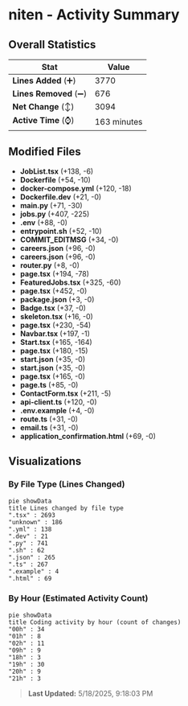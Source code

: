 # niten - Activity Summary 

## Overall Statistics

| Stat                   | Value                                                             |
| ---------------------- | ----------------------------------------------------------------- |
| **Lines Added** (➕)   | 3770                                          |
| **Lines Removed** (➖) | 676                                        |
| **Net Change** (↕)    | 3094                |
| **Active Time** (⌚)   | 163 minutes |


## Modified Files
- **JobList.tsx** (+138, -6)
- **Dockerfile** (+54, -10)
- **docker-compose.yml** (+120, -18)
- **Dockerfile.dev** (+21, -0)
- **main.py** (+71, -30)
- **jobs.py** (+407, -225)
- **.env** (+88, -0)
- **entrypoint.sh** (+52, -10)
- **COMMIT_EDITMSG** (+34, -0)
- **careers.json** (+96, -0)
- **careers.json** (+96, -0)
- **router.py** (+8, -0)
- **page.tsx** (+194, -78)
- **FeaturedJobs.tsx** (+325, -60)
- **page.tsx** (+452, -0)
- **package.json** (+3, -0)
- **Badge.tsx** (+37, -0)
- **skeleton.tsx** (+16, -0)
- **page.tsx** (+230, -54)
- **Navbar.tsx** (+197, -1)
- **Start.tsx** (+165, -164)
- **page.tsx** (+180, -15)
- **start.json** (+35, -0)
- **start.json** (+35, -0)
- **page.tsx** (+165, -0)
- **page.ts** (+85, -0)
- **ContactForm.tsx** (+211, -5)
- **api-client.ts** (+120, -0)
- **.env.example** (+4, -0)
- **route.ts** (+31, -0)
- **email.ts** (+31, -0)
- **application_confirmation.html** (+69, -0)

## Visualizations

### By File Type (Lines Changed)

```mermaid
pie showData
title Lines changed by file type
".tsx" : 2693
"unknown" : 186
".yml" : 138
".dev" : 21
".py" : 741
".sh" : 62
".json" : 265
".ts" : 267
".example" : 4
".html" : 69
```

### By Hour (Estimated Activity Count)

```mermaid
pie showData
title Coding activity by hour (count of changes)
"00h" : 34
"01h" : 8
"02h" : 11
"09h" : 9
"18h" : 3
"19h" : 30
"20h" : 9
"21h" : 3
```


> **Last Updated:** 5/18/2025, 9:18:03 PM